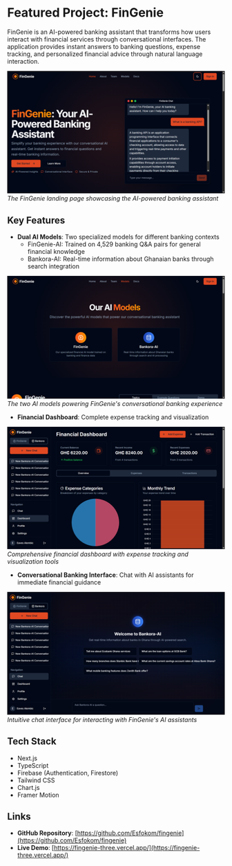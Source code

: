 # Featured Project: FinGenie

FinGenie is an AI-powered banking assistant that transforms how users interact with financial services through conversational interfaces. The application provides instant answers to banking questions, expense tracking, and personalized financial advice through natural language interaction.

![Hero Section](https://github.com/Esfokom/fingenie/blob/main/screenshots/hero.png)
*The FinGenie landing page showcasing the AI-powered banking assistant*

## Key Features

- **Dual AI Models**: Two specialized models for different banking contexts
  - FinGenie-AI: Trained on 4,529 banking Q&A pairs for general financial knowledge
  - Bankora-AI: Real-time information about Ghanaian banks through search integration

![Models Overview](https://github.com/Esfokom/fingenie/blob/main/screenshots/models.png)
*The two AI models powering FinGenie's conversational banking experience*

- **Financial Dashboard**: Complete expense tracking and visualization

![Dashboard](https://github.com/Esfokom/fingenie/blob/main/screenshots/dashboard.png)
*Comprehensive financial dashboard with expense tracking and visualization tools*

- **Conversational Banking Interface**: Chat with AI assistants for immediate financial guidance

![Chat Interface](https://github.com/Esfokom/fingenie/blob/main/screenshots/new-chat.png)
*Intuitive chat interface for interacting with FinGenie's AI assistants*

## Tech Stack
- Next.js
- TypeScript
- Firebase (Authentication, Firestore)
- Tailwind CSS
- Chart.js
- Framer Motion

## Links
- **GitHub Repository**: [https://github.com/Esfokom/fingenie](https://github.com/Esfokom/fingenie)
- **Live Demo**: [https://fingenie-three.vercel.app/](https://fingenie-three.vercel.app/)
